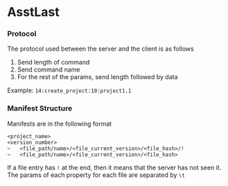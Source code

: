 # AsstLast

### Protocol

The protocol used between the server and the client is as follows

1) Send length of command
2) Send command name
3) For the rest of the params, send length followed by data

Example:
`14:create_project:10:project1.1`


### Manifest Structure
Manifests are in the following format
```
<project_name>
<version_number>
~   <file_path/name>/<file_current_version>/<file_hash>/!
~   <file_path/name>/<file_current_version>/<file_hash>
```

If a file entry has `!` at the end, then it means that the server has not seen it.
The params of each property for each file are separated by `\t`